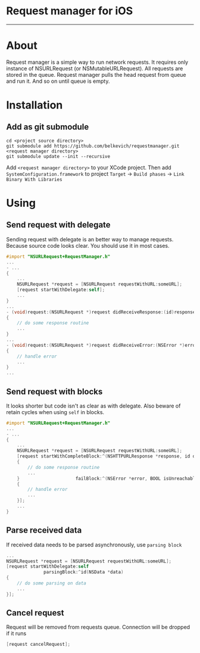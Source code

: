 Request manager for iOS
============
---
# About
Request manager is a simple way to run network requests. It requires only instance of NSURLRequest (or NSMutableURLRequest).
All requests are stored in the queue. Request manager pulls the head request from queue and run it. And so on until queue is empty.

# Installation
## Add as git submodule
```  
cd <project source directory>
git submodule add https://github.com/belkevich/requestmanager.git <request manager directory>
git submodule update --init --recursive
```
Add `<request manager directory>` to your XCode project. 
Then add `SystemConfiguration.framework` to project `Target` -> `Build phases` -> `Link Binary With Libraries`

# Using
## Send request with delegate
Sending request with delegate is an better way to manage requests. Because source code looks clear.
You should use it in most cases.
```objective-c
#import "NSURLRequest+RequestManager.h"
...
- ...
{
    ...
    NSURLRequest *request = [NSURLRequest requestWithURL:someURL];
    [request startWithDelegate:self];
    ...
}
...
- (void)request:(NSURLRequest *)request didReceiveResponse:(id)response
{
    // do some response routine
    ...
}
...
- (void)request:(NSURLRequest *)request didReceiveError:(NSError *)error
{
    // handle error
    ...
}
...
```

## Send request with blocks
It looks shorter but code isn't as clear as with delegate. Also beware of retain cycles when using
`self` in blocks.
```objective-c
#import "NSURLRequest+RequestManager.h"
...
- ...
{
    ...
    NSURLRequest *request = [NSURLRequest requestWithURL:someURL];
    [request startWithCompleteBlock:^(NSHTTPURLResponse *response, id data)
    {
        // do some response routine
        ...
    }                     failBlock:^(NSError *error, BOOL isUnreachable)
    {
        // handle error
        ...         
    }];
    ...
}

```

## Parse received data
If received data needs to be parsed asynchronously, use `parsing block`
```objective-c
...
NSURLRequest *request = [NSURLRequest requestWithURL:someURL];
[request startWithDelegate:self
              parsingBlock:^id(NSData *data)
{
    // do some parsing on data
    ...
}];
```

## Cancel request
Request will be removed from requests queue. Connection will be dropped if it runs
```objective-c
[request cancelRequest];
```
